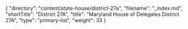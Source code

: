 {
  "directory": "content/state-house/district-27a",
  "filename": "_index.md",
  "shortTitle": "District 27A",
  "title": "Maryland House of Delegates District 27A",
  "type": "primary-list",
  "weight": 33
}
